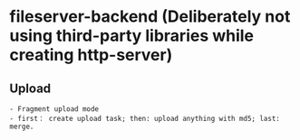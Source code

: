 # fileserver-backend (Deliberately not using third-party libraries while creating http-server)

## Upload
    - Fragment upload mode
    - first： create upload task; then: upload anything with md5; last: merge.